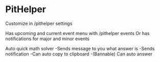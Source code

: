 # PitHelper

Customize in /pithelper settings

Has upcoming and current event menu
with /pithelper events
Or has notifications for major and minor events

Auto quick math solver
-Sends message to you what answer is
-Sends notification
-Can auto copy to clipboard
-(Bannable) Can auto answer
